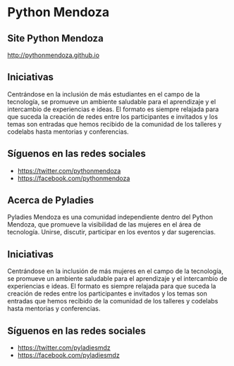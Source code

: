 # Python Mendoza 

## Site Python Mendoza
http://pythonmendoza.github.io

## Iniciativas
Centrándose en la inclusión de más estudiantes en el campo de la tecnología, se promueve un ambiente saludable para el aprendizaje y el intercambio de experiencias e ideas.
El formato es siempre relajada para que suceda la creación de redes entre los participantes e invitados y los temas son entradas que hemos recibido de la comunidad de los talleres y codelabs hasta mentorias y conferencias.

## Síguenos en las redes sociales
- https://twitter.com/pythonmendoza
- https://facebook.com/pythonmendoza

## Acerca de Pyladies
Pyladies Mendoza es una comunidad independiente dentro del Python Mendoza, que promueve la visibilidad de las mujeres en el área de tecnología. Unirse, discutir, participar en los eventos y dar sugerencias.

## Iniciativas
Centrándose en la inclusión de más mujeres en el campo de la tecnología, se promueve un ambiente saludable para el aprendizaje y el intercambio de experiencias e ideas.
El formato es siempre relajada para que suceda la creación de redes entre los participantes e invitados y los temas son entradas que hemos recibido de la comunidad de los talleres y codelabs hasta mentorias y conferencias.

## Síguenos en las redes sociales
- https://twitter.com/pyladiesmdz
- https://facebook.com/pyladiesmdz

